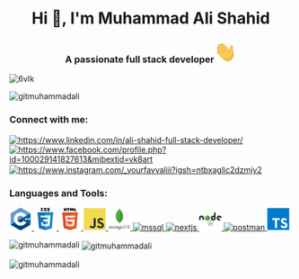 <h1 align="center">Hi 👋, I'm Muhammad Ali Shahid</h1>
<h3 align="center">A passionate full stack developer<img src="https://raw.githubusercontent.com/ABSphreak/ABSphreak/master/gifs/Hi.gif" width="40px" /></h3>


![6vIk](https://github.com/GitMuhammadAli/GitMuhammadAli/blob/main/assets/135626772/923206ba-a54c-4360-b4c0-e13efb91c0a3)<!-- .element style="float: right;" -->



<p align="left"> <img src="https://komarev.com/ghpvc/?username=gitmuhammadali&label=Profile%20views&color=0e75b6&style=flat" alt="gitmuhammadali" /> </p>

<h3 align="left">Connect with me:</h3>
<p align="left">
<a href="https://linkedin.com/in/https://www.linkedin.com/in/ali-shahid-full-stack-developer/" target="blank"><img align="center" src="https://raw.githubusercontent.com/rahuldkjain/github-profile-readme-generator/master/src/images/icons/Social/linked-in-alt.svg" alt="https://www.linkedin.com/in/ali-shahid-full-stack-developer/" height="30" width="40" /></a>
<a href="https://fb.com/https://www.facebook.com/profile.php?id=100029141827613&mibextid=vk8art" target="blank"><img align="center" src="https://raw.githubusercontent.com/rahuldkjain/github-profile-readme-generator/master/src/images/icons/Social/facebook.svg" alt="https://www.facebook.com/profile.php?id=100029141827613&mibextid=vk8art" height="30" width="40" /></a>
<a href="https://instagram.com/https://www.instagram.com/_yourfavvaliii?igsh=ntbxaglic2dzmjy2" target="blank"><img align="center" src="https://raw.githubusercontent.com/rahuldkjain/github-profile-readme-generator/master/src/images/icons/Social/instagram.svg" alt="https://www.instagram.com/_yourfavvaliii?igsh=ntbxaglic2dzmjy2" height="30" width="40" /></a>
</p>

<h3 align="left">Languages and Tools:</h3>
<p align="left"> <a href="https://www.w3schools.com/cpp/" target="_blank" rel="noreferrer"> <img src="https://raw.githubusercontent.com/devicons/devicon/master/icons/cplusplus/cplusplus-original.svg" alt="cplusplus" width="40" height="40"/> </a> <a href="https://www.w3schools.com/css/" target="_blank" rel="noreferrer"> <img src="https://raw.githubusercontent.com/devicons/devicon/master/icons/css3/css3-original-wordmark.svg" alt="css3" width="40" height="40"/> </a> <a href="https://www.w3.org/html/" target="_blank" rel="noreferrer"> <img src="https://raw.githubusercontent.com/devicons/devicon/master/icons/html5/html5-original-wordmark.svg" alt="html5" width="40" height="40"/> </a> <a href="https://developer.mozilla.org/en-US/docs/Web/JavaScript" target="_blank" rel="noreferrer"> <img src="https://raw.githubusercontent.com/devicons/devicon/master/icons/javascript/javascript-original.svg" alt="javascript" width="40" height="40"/> </a> <a href="https://www.mongodb.com/" target="_blank" rel="noreferrer"> <img src="https://raw.githubusercontent.com/devicons/devicon/master/icons/mongodb/mongodb-original-wordmark.svg" alt="mongodb" width="40" height="40"/> </a> <a href="https://www.microsoft.com/en-us/sql-server" target="_blank" rel="noreferrer"> <img src="https://www.svgrepo.com/show/303229/microsoft-sql-server-logo.svg" alt="mssql" width="40" height="40"/> </a> <a href="https://nextjs.org/" target="_blank" rel="noreferrer"> <img src="https://cdn.worldvectorlogo.com/logos/nextjs-2.svg" alt="nextjs" width="40" height="40"/> </a> <a href="https://nodejs.org" target="_blank" rel="noreferrer"> <img src="https://raw.githubusercontent.com/devicons/devicon/master/icons/nodejs/nodejs-original-wordmark.svg" alt="nodejs" width="40" height="40"/> </a> <a href="https://postman.com" target="_blank" rel="noreferrer"> <img src="https://www.vectorlogo.zone/logos/getpostman/getpostman-icon.svg" alt="postman" width="40" height="40"/> </a> <a href="https://www.typescriptlang.org/" target="_blank" rel="noreferrer"> <img src="https://raw.githubusercontent.com/devicons/devicon/master/icons/typescript/typescript-original.svg" alt="typescript" width="40" height="40"/> </a> </p>

<p><img align="left" src="https://github-readme-stats.vercel.app/api/top-langs?username=gitmuhammadali&show_icons=true&locale=en&layout=compact" alt="gitmuhammadali" /></p>

<p>&nbsp;<img align="center" src="https://github-readme-stats.vercel.app/api?username=gitmuhammadali&show_icons=true&locale=en" alt="gitmuhammadali" /></p>

<p><img align="center" src="https://github-readme-streak-stats.herokuapp.com/?user=gitmuhammadali&" alt="gitmuhammadali" /></p>
